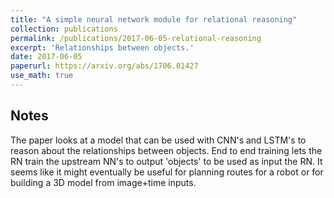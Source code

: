```yaml
---
title: "A simple neural network module for relational reasoning"
collection: publications
permalink: /publications/2017-06-05-relational-reasoning
excerpt: 'Relationships between objects.'
date: 2017-06-05
paperurl: https://arxiv.org/abs/1706.01427
use_math: true
---
```


## Notes

The paper looks at a model that can be used with CNN's and LSTM's to reason about the relationships between objects.
End to end training lets the RN train the upstream NN's to output 'objects' to be used as input the RN.
It seems like it might eventually be useful for planning routes for a robot or for building a 3D model from image+time inputs.
